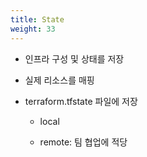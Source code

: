 ```yaml
---
title: State
weight: 33
---
```


* 인프라 구성 및 상태를 저장

* 실제 리소스를 매핑

* terraform.tfstate 파일에 저장

  * local

  * remote: 팀 협업에 적당
